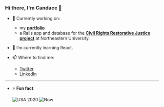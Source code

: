 ### Hi there, I'm Candace 👋

- 🔭 Currently working on:
  - my [**portfolio**](https://fierce-springs-79146.herokuapp.com/)
  - a Rails app and database for the [**Civil Rights Restorative Justice project**](https://crrj.northeastern.edu/) at Northeastern University.


- 🌱 I’m currently learning React.


- 📫 Where to find me:
  - [Twitter](https://twitter.com/CCCodeWrangler)
  - [LinkedIn](https://www.linkedin.com/in/candacehazlett/)

---

- ⚡ **Fun fact**:

    ![USA 2020](https://media.giphy.com/media/KqYHMNJx0iuLoc08q1/giphy.gif)
    ![Now](https://media.giphy.com/media/XDSBGwnjvTpoZGJhxY/giphy.gif)
